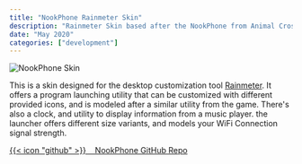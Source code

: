 ```yaml
---
title: "NookPhone Rainmeter Skin"
description: "Rainmeter Skin based after the NookPhone from Animal Crossing New Horizons"
date: "May 2020"
categories: ["development"]
---
```

![NookPhone Skin](nookphone.png)

This is a skin designed for the desktop customization tool [Rainmeter](https://www.rainmeter.net/). It offers a program launching utility that can be customized with different provided icons, and is modeled after a similar utility from the game. There's also a clock, and utility to display information from a music player. the launcher offers different size variants, and models your WiFi Connection signal strength.

[{{< icon "github" >}}&nbsp;&nbsp;&nbsp;&nbsp;NookPhone GitHub Repo](https://github.com/lfgberg/ACNH-NookPhone)
